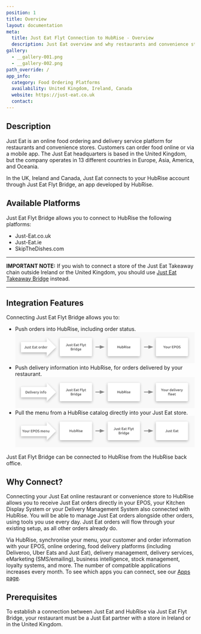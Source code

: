 ```yaml
---
position: 1
title: Overview
layout: documentation
meta:
  title: Just Eat Flyt Connection to HubRise - Overview
  description: Just Eat overview and why restaurants and convenience stores should connect it to HubRise. With a connection orders are sent to your working tools - EPOS, KDS.
gallery:
  - __gallery-001.png
  - __gallery-002.png
path_override: /
app_info:
  category: Food Ordering Platforms
  availability: United Kingdom, Ireland, Canada
  website: https://just-eat.co.uk
  contact:
---
```


## Description

Just Eat is an online food ordering and delivery service platform for restaurants and convenience stores. Customers can order food online or via a mobile app. The Just Eat headquarters is based in the United Kingdom, but the company operates in 13 different countries in Europe, Asia, America, and Oceania.

In the UK, Ireland and Canada, Just Eat connects to your HubRise account through Just Eat Flyt Bridge, an app developed by HubRise.

## Available Platforms

Just Eat Flyt Bridge allows you to connect to HubRise the following platforms:

- Just-Eat.co.uk
- Just-Eat.ie
- SkipTheDishes.com

---

**IMPORTANT NOTE:** If you wish to connect a store of the Just Eat Takeaway chain outside Ireland or the United Kingdom, you should use [Just Eat Takeaway Bridge](/apps/just-eat-takeaway/) instead.

---

## Integration Features

Connecting Just Eat Flyt Bridge allows you to:

- Push orders into HubRise, including order status.
  ![Diagram of the connection flow between Just Eat, Just Eat Flyt Bridge, and HubRise for receiving orders](../images/000-en-2x-just-eat-connection-diagram.png)
- Push delivery information into HubRise, for orders delivered by your restaurant.
  ![Diagram of the connection flow between Just Eat, Just Eat Flyt Bridge, and HubRise for handling delivery information](../images/009-en-2x-just-eat-delivery-fleet-diagram.png)
- Pull the menu from a HubRise catalog directly into your Just Eat store.
  ![Diagram of the connection flow between Just Eat, Just Eat Flyt Bridge, and HubRise for pulling the menu](../images/010-en-2x-just-eat-menu-push-diagram.png)

Just Eat Flyt Bridge can be connected to HubRise from the HubRise back office.

## Why Connect?

Connecting your Just Eat online restaurant or convenience store to HubRise allows you to receive Just Eat orders directly in your EPOS, your Kitchen Display System or your Delivery Management System also connected with HubRise.
You will be able to manage Just Eat orders alongside other orders, using tools you use every day. Just Eat orders will flow through your existing setup, as all other orders already do.

Via HubRise, synchronise your menu, your customer and order information with your EPOS, online ordering, food delivery platforms (including Deliveroo, Uber Eats and Just Eat), delivery management, delivery services, eMarketing (SMS/emailing), business intelligence, stock management, loyalty systems, and more. The number of compatible applications increases every month. To see which apps you can connect, see our [Apps page](/apps).

## Prerequisites

To establish a connection between Just Eat and HubRise via Just Eat Flyt Bridge, your restaurant must be a Just Eat partner with a store in Ireland or in the United Kingdom.
